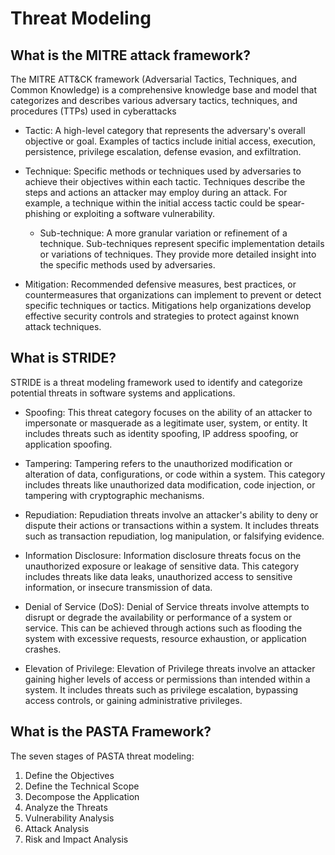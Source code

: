 # Threat Modeling

## What is the MITRE attack framework?

The MITRE ATT&CK framework (Adversarial Tactics, Techniques, and Common Knowledge) is a comprehensive knowledge base and model that categorizes and describes various adversary tactics, techniques, and procedures (TTPs) used in cyberattacks
- Tactic: A high-level category that represents the adversary's overall objective or goal. Examples of tactics include initial access, execution, persistence, privilege escalation, defense evasion, and exfiltration.


- Technique: Specific methods or techniques used by adversaries to achieve their objectives within each tactic. Techniques describe the steps and actions an attacker may employ during an attack. For example, a technique within the initial access tactic could be spear-phishing or exploiting a software vulnerability.


  - Sub-technique: A more granular variation or refinement of a technique. Sub-techniques represent specific implementation details or variations of techniques. They provide more detailed insight into the specific methods used by adversaries.


- Mitigation: Recommended defensive measures, best practices, or countermeasures that organizations can implement to prevent or detect specific techniques or tactics. Mitigations help organizations develop effective security controls and strategies to protect against known attack techniques.

## What is STRIDE?
STRIDE is a threat modeling framework used to identify and categorize potential threats in software systems and applications.

- Spoofing: This threat category focuses on the ability of an attacker to impersonate or masquerade as a legitimate user, system, or entity. It includes threats such as identity spoofing, IP address spoofing, or application spoofing.


- Tampering: Tampering refers to the unauthorized modification or alteration of data, configurations, or code within a system. This category includes threats like unauthorized data modification, code injection, or tampering with cryptographic mechanisms.


- Repudiation: Repudiation threats involve an attacker's ability to deny or dispute their actions or transactions within a system. It includes threats such as transaction repudiation, log manipulation, or falsifying evidence.

- Information Disclosure: Information disclosure threats focus on the unauthorized exposure or leakage of sensitive data. This category includes threats like data leaks, unauthorized access to sensitive information, or insecure transmission of data.

- Denial of Service (DoS): Denial of Service threats involve attempts to disrupt or degrade the availability or performance of a system or service. This can be achieved through actions such as flooding the system with excessive requests, resource exhaustion, or application crashes.


- Elevation of Privilege: Elevation of Privilege threats involve an attacker gaining higher levels of access or permissions than intended within a system. It includes threats such as privilege escalation, bypassing access controls, or gaining administrative privileges.

## What is the PASTA Framework?
The seven stages of PASTA threat modeling:
1. Define the Objectives
2. Define the Technical Scope
3. Decompose the Application
4. Analyze the Threats
5. Vulnerability Analysis
6. Attack Analysis
7. Risk and Impact Analysis
